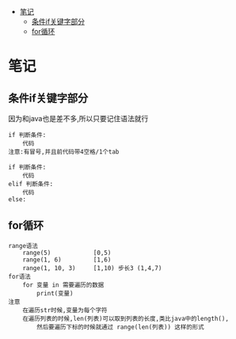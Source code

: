 <!-- TOC -->
* [笔记](#)
  * [条件if关键字部分](#if)
  * [for循环](#for)
<!-- TOC -->
# 笔记
## 条件if关键字部分
因为和java也是差不多,所以只要记住语法就行
        
    if 判断条件:
        代码
    注意:有冒号,并且前代码带4空格/1个tab    

    if 判断条件:
        代码
    elif 判断条件:
        代码
    else:
## for循环
    range语法
        range(5)            [0,5)
        range(1, 6)         [1,6)
        range(1, 10, 3)     [1,10) 步长3 (1,4,7)
    for语法
        for 变量 in 需要遍历的数据
            print(变量)
    注意
        在遍历str时候,变量为每个字符
        在遍历列表的时候,len(列表)可以取到列表的长度,类比java中的length(),
            然后要遍历下标的时候就通过 range(len(列表)) 这样的形式

